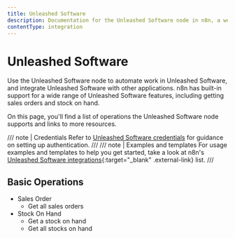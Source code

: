 ```yaml
---
title: Unleashed Software
description: Documentation for the Unleashed Software node in n8n, a workflow automation platform. Includes details of operations and configuration, and links to examples and credentials information.
contentType: integration
---
```


# Unleashed Software

Use the Unleashed Software node to automate work in Unleashed Software, and integrate Unleashed Software with other applications. n8n has built-in support for a wide range of Unleashed Software features, including getting sales orders and stock on hand. 

On this page, you'll find a list of operations the Unleashed Software node supports and links to more resources.

/// note | Credentials
Refer to [Unleashed Software credentials](/integrations/builtin/credentials/unleashedsoftware/) for guidance on setting up authentication. 
///
/// note | Examples and templates
For usage examples and templates to help you get started, take a look at n8n's [Unleashed Software integrations](https://n8n.io/integrations/unleashed-software/){:target="_blank" .external-link} list.
///

## Basic Operations

* Sales Order
    * Get all sales orders
* Stock On Hand
    * Get a stock on hand
    * Get all stocks on hand
